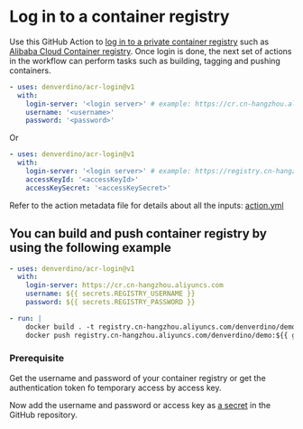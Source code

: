 # Log in to a container registry
Use this GitHub Action to [log in to a private container registry](https://docs.docker.com/engine/reference/commandline/login/) such as [Alibaba Cloud Container registry](https://www.aliyun.com/product/acr). Once login is done, the next set of actions in the workflow can perform tasks such as building, tagging and pushing containers.

```yaml
- uses: denverdino/acr-login@v1
  with:
    login-server: '<login server>' # example: https://cr.cn-hangzhou.aliyuncs.com
    username: '<username>'
    password: '<password>'
```

Or

```yaml
- uses: denverdino/acr-login@v1
  with:
    login-server: '<login server>' # example: https://registry.cn-hangzhou.aliyuncs.com
    accessKeyId: '<accessKeyId>'
    accessKeySecret: '<accessKeySecret>'
```

Refer to the action metadata file for details about all the inputs: [action.yml](https://github.com/denverdino/acr-login/blob/master/action.yml)

## You can build and push container registry by using the following example
```yaml
- uses: denverdino/acr-login@v1
  with:
    login-server: https://cr.cn-hangzhou.aliyuncs.com
    username: ${{ secrets.REGISTRY_USERNAME }}
    password: ${{ secrets.REGISTRY_PASSWORD }}

- run: |
    docker build . -t registry.cn-hangzhou.aliyuncs.com/denverdino/demo:${{ github.sha }}
    docker push registry.cn-hangzhou.aliyuncs.com/denverdino/demo:${{ github.sha }}
```

### Prerequisite
Get the username and password of your container registry or get the authentication token fo temporary access by access key. 

Now add the username and password or access key as [a secret](https://developer.github.com/actions/managing-workflows/storing-secrets/) in the GitHub repository.


